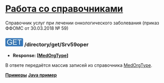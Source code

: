 [Работа со справочниками](../../index.md)
=========================================
Справочник услуг при лечении онкологического заболевания (приказ ФФОМС от 30.03.2018 № 59)

### ![GET](../../../../img/get.png) /directory/get/Srv59oper
* **Response: [[MedOrgType](../../../../types/types.md#com.siams.med.api.Srv59Oper)]**

В ответе передаётся массив записей из справочника [MedOrgType](../../../../types/types.md#com.siams.med.api.Srv59Oper).

**[Примеры](examples/get.md)**
**[Java пример](examples/getJava.md)**